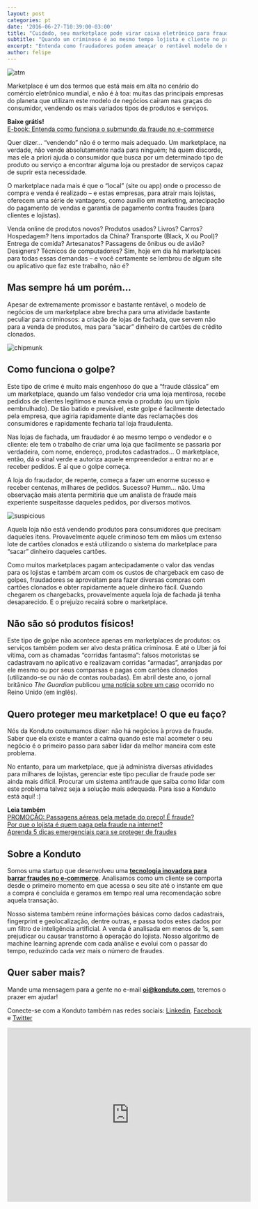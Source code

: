```yaml
---
layout: post
categories: pt
date: '2016-06-27-T10:39:00-03:00'
title: "Cuidado, seu marketplace pode virar caixa eletrônico para fraudadores!"
subtitle: "Quando um criminoso é ao mesmo tempo lojista e cliente no próprio marketplace"
excerpt: "Entenda como fraudadores podem ameaçar o rentável modelo de negócios dos marketplaces"
author: felipe
---
```


![atm](/images/160627-atm-v2.png)

Marketplace é um dos termos que está mais em alta no cenário do comércio eletrônico mundial, e não é à toa: muitas das principais empresas do planeta que utilizam este modelo de negócios caíram nas graças do consumidor, vendendo os mais variados tipos de produtos e serviços.

**Baixe grátis!**   
[E-book: Entenda como funciona o submundo da fraude no e-commerce](http://ebooks.konduto.com/submundo-da-fraude?utm_source=konduto&utm_medium=blog&utm_campaign=conteudo-mktplc)

Quer dizer... “vendendo” não é o termo mais adequado. Um marketplace, na verdade, não vende absolutamente nada para ninguém; há quem discorde, mas ele a priori ajuda o consumidor que busca por um determinado tipo de produto ou serviço a encontrar alguma loja ou prestador de serviços capaz de suprir esta necessidade. 

O marketplace nada mais é que o “local” (site ou app) onde o processo de compra e venda é realizado – e estas empresas, para atrair mais lojistas, oferecem uma série de vantagens, como auxílio em marketing, antecipação do pagamento de vendas e garantia de pagamento contra fraudes (para clientes e lojistas).

Venda online de produtos novos? Produtos usados? Livros? Carros? Hospedagem? Itens importados da China? Transporte (Black, X ou Pool)? Entrega de comida? Artesanatos? Passagens de ônibus ou de avião? Designers? Técnicos de computadores? Sim, hoje em dia há marketplaces para todas essas demandas – e você certamente se lembrou de algum site ou aplicativo que faz este trabalho, não é?

## Mas sempre há um porém...

Apesar de extremamente promissor e bastante rentável, o modelo de negócios de um marketplace abre brecha para uma atividade bastante peculiar para criminosos: a criação de lojas de fachada, que servem não para a venda de produtos, mas para “sacar” dinheiro de cartões de crédito clonados.

![chipmunk](/images/160627-chipmunk.gif)

## Como funciona o golpe?

Este tipo de crime é muito mais engenhoso do que a “fraude clássica” em um marketplace, quando um falso vendedor cria uma loja mentirosa, recebe pedidos de clientes legítimos e nunca envia o produto (ou um tijolo eembrulhado). De tão batido e previsível, este golpe é facilmente detectado pela empresa, que agiria rapidamente diante das reclamações dos consumidores e rapidamente fecharia tal loja fraudulenta.

Nas lojas de fachada, um fraudador é ao mesmo tempo o vendedor e o cliente: ele tem o trabalho de criar uma loja que facilmente se passaria por verdadeira, com nome, endereço, produtos cadastrados...  O marketplace, então, dá o sinal verde e autoriza aquele empreendedor a entrar no ar e receber pedidos. É aí que o golpe começa.

A loja do fraudador, de repente, começa a fazer um enorme sucesso e receber centenas, milhares de pedidos. Sucesso? Humm... não. Uma observação mais atenta permitiria que um analista de fraude mais experiente suspeitasse daqueles pedidos, por diversos motivos.

![suspicious](/images/160627-suspicious.gif)

Aquela loja não está vendendo produtos para consumidores que precisam daqueles itens. Provavelmente aquele criminoso tem em mãos um extenso lote de cartões clonados e está utilizando o sistema do marketplace para “sacar” dinheiro daqueles cartões. 

Como muitos marketplaces pagam antecipadamente o valor das vendas para os lojistas e também arcam com os custos de chargeback em caso de golpes, fraudadores se aproveitam para fazer diversas compras com cartões clonados e obter rapidamente aquele dinheiro fácil. Quando chegarem os chargebacks, provavelmente aquela loja de fachada já tenha desaparecido. E o prejuízo recairá sobre o marketplace. 

## Não são só produtos físicos!

Este tipo de golpe não acontece apenas em marketplaces de produtos: os serviços também podem ser alvo desta prática criminosa. E até o Uber já foi vítima, com as chamadas “corridas fantasma”: falsos motoristas se cadastravam no aplicativo e realizavam corridas “armadas”, arranjadas por ele mesmo ou por seus comparsas e pagas com cartões clonados (utilizando-se ou não de contas roubadas). Em abril deste ano, o jornal britânico *The Guardian* publicou [uma notícia sobre um caso](https://www.theguardian.com/money/2016/apr/22/uber-scam-hacking-account-phantom-journeys) ocorrido no Reino Unido (em inglês).

## Quero proteger meu marketplace! O que eu faço?

Nós da Konduto costumamos dizer: não há negócios à prova de fraude. Saber que ela existe e manter a calma quando este mal acometer o seu negócio é o primeiro passo para saber lidar da melhor maneira com este problema.

No entanto, para um marketplace, que já administra diversas atividades para milhares de lojistas, gerenciar este tipo peculiar de fraude pode ser ainda mais difícil. Procurar um sistema antifraude que saiba como lidar com este problema talvez seja a solução mais adequada. Para isso a Konduto está aqui! :)

**Leia também**  
[PROMOÇÃO: Passagens aéreas pela metade do preço! É fraude?](http://blog.konduto.com/pt/2016/06/fraudes-passagens-aereas/?utm_source=konduto&utm_medium=blog&utm_campaign=conteudo)  
[Por que o lojista é quem paga pela fraude na internet?](http://blog.konduto.com/pt/2016/05/por-que-o-lojista-deve-pagar-pelo-chargeback/?utm_source=konduto&utm_medium=blog&utm_campaign=conteudo)  
[Aprenda 5 dicas emergenciais para se proteger de fraudes](http://blog.konduto.com/pt/2016/01/dicas-emergenciais-evitar-fraudes/?utm_source=konduto&utm_medium=blog&utm_campaign=conteudo)

## Sobre a Konduto 

Somos uma startup que desenvolveu uma **[tecnologia inovadora para barrar fraudes no e-commerce](http://konduto.com/?utm_source=konduto&utm_medium=blog&utm_campaign=conteudo)**. Analisamos como um cliente se comporta desde o primeiro momento em que acessa o seu site até o instante em que a compra é concluída e geramos em tempo real uma recomendação sobre aquela transação. 

Nosso sistema também reúne informações básicas como dados cadastrais, fingerprint e geolocalização, dentre outras, e passa todos estes dados por um filtro de inteligência artificial. A venda é analisada em menos de 1s, sem prejudicar ou causar transtorno à operação do lojista. Nosso algoritmo de machine learning aprende com cada análise e evolui com o passar do tempo, reduzindo cada vez mais o número de fraudes. 

## Quer saber mais? 

Mande uma mensagem para a gente no e-mail **oi@konduto.com**, teremos o prazer em ajudar! 

Conecte-se com a Konduto também nas redes sociais: [Linkedin](https://www.linkedin.com/company/konduto), [Facebook](https://www.facebook.com/konduto) e [Twitter](https://twitter.com/Konduto_)  

<iframe src="https://www.facebook.com/plugins/video.php?href=https%3A%2F%2Fwww.facebook.com%2Fkonduto%2Fvideos%2F613187352119217%2F&show_text=1&width=560" width="560" height="400" style="border:none;overflow:hidden" scrolling="no" frameborder="0" allowTransparency="true"></iframe>